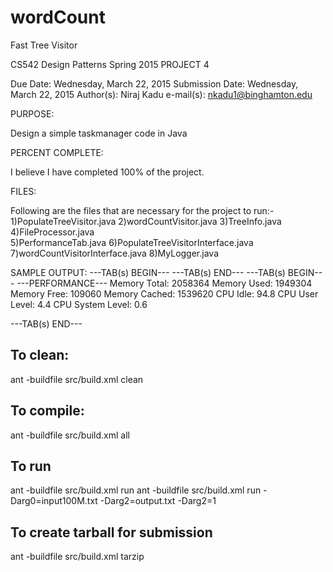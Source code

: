 # wordCount
Fast Tree Visitor

CS542 Design Patterns
Spring 2015
PROJECT 4

Due Date: Wednesday, March 22, 2015
Submission Date: Wednesday, March 22, 2015
Author(s): Niraj Kadu
e-mail(s): nkadu1@binghamton.edu

PURPOSE:

Design a simple taskmanager code in Java

PERCENT COMPLETE:

I believe I have completed 100% of the project.

FILES:

Following are the files that are necessary for the project to run:-
1)PopulateTreeVisitor.java
2)wordCountVisitor.java
3)TreeInfo.java
4)FileProcessor.java	
5)PerformanceTab.java
6)PopulateTreeVisitorInterface.java
7)wordCountVisitorInterface.java
8)MyLogger.java

SAMPLE OUTPUT:
---TAB(s) BEGIN---
---TAB(s) END---
---TAB(s) BEGIN---
---PERFORMANCE---
Memory Total: 2058364  Memory Used: 1949304  Memory  Free: 109060  Memory  Cached: 1539620
CPU Idle: 94.8  CPU User Level: 4.4  CPU System Level: 0.6

---TAB(s) END---
## To clean:
ant -buildfile src/build.xml clean

## To compile: 
ant -buildfile src/build.xml all

## To run
ant -buildfile src/build.xml run <args>
ant -buildfile src/build.xml run -Darg0=input100M.txt -Darg2=output.txt -Darg2=1

## To create tarball for submission
ant -buildfile src/build.xml tarzip
